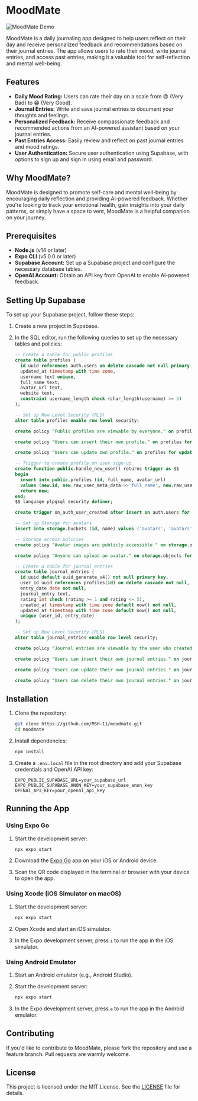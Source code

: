 # MoodMate

![MoodMate Demo](./MoodMate.gif)

MoodMate is a daily journaling app designed to help users reflect on their day and receive personalized feedback and recommendations based on their journal entries. The app allows users to rate their mood, write journal entries, and access past entries, making it a valuable tool for self-reflection and mental well-being.

## Features

- **Daily Mood Rating:** Users can rate their day on a scale from 😠 (Very Bad) to 😁 (Very Good).
- **Journal Entries:** Write and save journal entries to document your thoughts and feelings.
- **Personalized Feedback:** Receive compassionate feedback and recommended actions from an AI-powered assistant based on your journal entries.
- **Past Entries Access:** Easily review and reflect on past journal entries and mood ratings.
- **User Authentication:** Secure user authentication using Supabase, with options to sign up and sign in using email and password.

## Why MoodMate?

MoodMate is designed to promote self-care and mental well-being by encouraging daily reflection and providing AI-powered feedback. Whether you're looking to track your emotional health, gain insights into your daily patterns, or simply have a space to vent, MoodMate is a helpful companion on your journey.

## Prerequisites

- **Node.js** (v14 or later)
- **Expo CLI** (v5.0.0 or later)
- **Supabase Account:** Set up a Supabase project and configure the necessary database tables.
- **OpenAI Account:** Obtain an API key from OpenAI to enable AI-powered feedback.

## Setting Up Supabase

To set up your Supabase project, follow these steps:

1. Create a new project in Supabase.

2. In the SQL editor, run the following queries to set up the necessary tables and policies:

    ```sql
    -- Create a table for public profiles
    create table profiles (
      id uuid references auth.users on delete cascade not null primary key,
      updated_at timestamp with time zone,
      username text unique,
      full_name text,
      avatar_url text,
      website text,
      constraint username_length check (char_length(username) >= 3)
    );

    -- Set up Row Level Security (RLS)
    alter table profiles enable row level security;

    create policy "Public profiles are viewable by everyone." on profiles for select using (true);

    create policy "Users can insert their own profile." on profiles for insert with check ((select auth.uid()) = id);

    create policy "Users can update own profile." on profiles for update using ((select auth.uid()) = id);

    -- Trigger to create profile on user sign-up
    create function public.handle_new_user() returns trigger as $$
    begin
      insert into public.profiles (id, full_name, avatar_url)
      values (new.id, new.raw_user_meta_data->>'full_name', new.raw_user_meta_data->>'avatar_url');
      return new;
    end;
    $$ language plpgsql security definer;

    create trigger on_auth_user_created after insert on auth.users for each row execute procedure public.handle_new_user();

    -- Set up Storage for avatars
    insert into storage.buckets (id, name) values ('avatars', 'avatars');

    -- Storage access policies
    create policy "Avatar images are publicly accessible." on storage.objects for select using (bucket_id = 'avatars');

    create policy "Anyone can upload an avatar." on storage.objects for insert with check (bucket_id = 'avatars');
    ```

    ```sql
    -- Create a table for journal entries
    create table journal_entries (
      id uuid default uuid_generate_v4() not null primary key,
      user_id uuid references profiles(id) on delete cascade not null,
      entry_date date not null,
      journal_entry text,
      rating int check (rating >= 1 and rating <= 5),
      created_at timestamp with time zone default now() not null,
      updated_at timestamp with time zone default now() not null,
      unique (user_id, entry_date)
    );

    -- Set up Row Level Security (RLS)
    alter table journal_entries enable row level security;

    create policy "Journal entries are viewable by the user who created them." on journal_entries for select using (auth.uid() = user_id);

    create policy "Users can insert their own journal entries." on journal_entries for insert with check (auth.uid() = user_id);

    create policy "Users can update their own journal entries." on journal_entries for update using (auth.uid() = user_id);

    create policy "Users can delete their own journal entries." on journal_entries for delete using (auth.uid() = user_id);
    ```

## Installation

1. Clone the repository:

    ```bash
    git clone https://github.com/MSH-11/moodmate.git
    cd moodmate
    ```

2. Install dependencies:

    ```bash
    npm install
    ```

3. Create a `.env.local` file in the root directory and add your Supabase credentials and OpenAI API key:

    ```plaintext
    EXPO_PUBLIC_SUPABASE_URL=your_supabase_url
    EXPO_PUBLIC_SUPABASE_ANON_KEY=your_supabase_anon_key
    OPENAI_API_KEY=your_openai_api_key
    ```

## Running the App

### Using Expo Go

1. Start the development server:

    ```bash
    npx expo start
    ```

2. Download the [Expo Go](https://expo.dev/client) app on your iOS or Android device.

3. Scan the QR code displayed in the terminal or browser with your device to open the app.

### Using Xcode (iOS Simulator on macOS)

1. Start the development server:

    ```bash
    npx expo start
    ```

2. Open Xcode and start an iOS simulator.

3. In the Expo development server, press `i` to run the app in the iOS simulator.

### Using Android Emulator

1. Start an Android emulator (e.g., Android Studio).

2. Start the development server:

    ```bash
    npx expo start
    ```

3. In the Expo development server, press `a` to run the app in the Android emulator.

## Contributing

If you'd like to contribute to MoodMate, please fork the repository and use a feature branch. Pull requests are warmly welcome.

## License

This project is licensed under the MIT License. See the [LICENSE](LICENSE) file for details.
